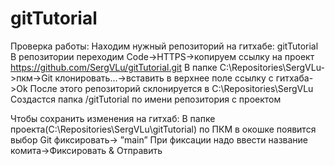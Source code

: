 # gitTutorial
Проверка работы:
Находим нужный репозиторий на гитхабе: gitTutorial
В репозитории переходим Code->HTTPS->копируем ссылку на проект https://github.com/SergVLu/gitTutorial.git
В папке C:\Repositories\SergVLu->пкм->Git клонировать…->вставить в верхнее поле ссылку с гитхаба->Ok
После этого репозиторий склонируется в C:\Repositories\SergVLu
Создастся папка /gitTutorial по имени репозитория с проектом

Чтобы сохранить изменения на гитхаб:
В папке проекта(C:\Repositories\SergVLu\gitTutorial) по ПКМ в окошке появится выбор Git фиксировать-> ”main”
При фиксации надо ввести название комита->Фиксировать & Отправить
